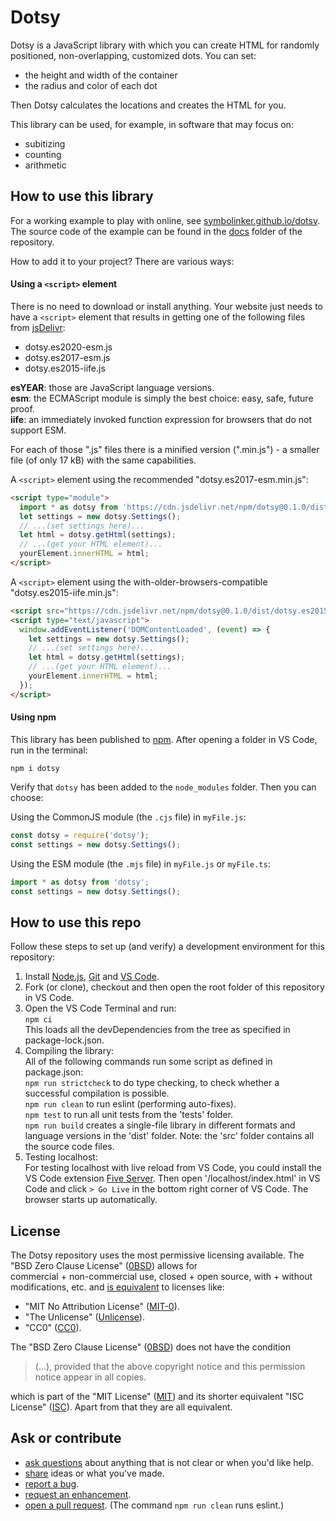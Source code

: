 # Dotsy

Dotsy is a JavaScript library with which you can create HTML for randomly positioned, non-overlapping, customized dots. You can set:
- the height and width of the container
- the radius and color of each dot

Then Dotsy calculates the locations and creates the HTML for you.

This library can be used, for example, in software that may focus on:
- subitizing
- counting
- arithmetic

## How to use this library

For a working example to play with online, see [symbolinker.github.io/dotsy](https://symbolinker.github.io/dotsy). The source code of the example can be found in the [docs](https://github.com/SymboLinker/dotsy/tree/main/docs) folder of the repository.

How to add it to your project? There are various ways:

#### Using a `<script>` element

There is no need to download or install anything. Your website just needs to have a `<script>` element that results in getting one of the following files from [jsDelivr](https://www.jsdelivr.com/package/npm/dotsy?path=dist):

- dotsy.es2020-esm.js
- dotsy.es2017-esm.js
- dotsy.es2015-iife.js

<strong>esYEAR</strong>: those are JavaScript language versions.<br/>
<strong>esm</strong>: the ECMAScript module is simply the best choice: easy, safe, future proof.<br/>
<strong>iife</strong>: an immediately invoked function expression for browsers that do not support ESM.

For each of those ".js" files there is a minified version (".min.js") - a smaller file (of only 17 kB) with the same capabilities.

A `<script>` element using the recommended "dotsy.es2017-esm.min.js":

```html
<script type="module">
  import * as dotsy from 'https://cdn.jsdelivr.net/npm/dotsy@0.1.0/dist/dotsy.es2017-esm.min.js';
  let settings = new dotsy.Settings();
  // ...(set settings here)...
  let html = dotsy.getHtml(settings);
  // ...(get your HTML element)...
  yourElement.innerHTML = html;
</script>
```

A `<script>` element using the with-older-browsers-compatible "dotsy.es2015-iife.min.js":

```html
<script src="https://cdn.jsdelivr.net/npm/dotsy@0.1.0/dist/dotsy.es2015-iife.min.js"></script>
<script type="text/javascript">
  window.addEventListener('DOMContentLoaded', (event) => {
    let settings = new dotsy.Settings();
    // ...(set settings here)...
    let html = dotsy.getHtml(settings);
    // ...(get your HTML element)...
    yourElement.innerHTML = html;
  });
</script>
```

#### Using npm

This library has been published to [npm](https://www.npmjs.com/package/dotsy). After opening a folder in VS Code, run in the terminal:

```
npm i dotsy
```

Verify that `dotsy` has been added to the `node_modules` folder. Then you can choose:

Using the CommonJS module (the `.cjs` file) in `myFile.js`:

```js
const dotsy = require('dotsy');
const settings = new dotsy.Settings();
```

Using the ESM module (the `.mjs` file) in `myFile.js` or `myFile.ts`:

```ts
import * as dotsy from 'dotsy';
const settings = new dotsy.Settings();
```


## How to use this repo

Follow these steps to set up (and verify) a development environment for this repository:

1. Install [Node.js](https://nodejs.org/en/download), [Git](https://git-scm.com/downloads) and [VS Code](https://code.visualstudio.com/download).
2. Fork (or clone), checkout and then open the root folder of this repository in VS Code.
3. Open the VS Code Terminal and run:<br/>
   `npm ci`<br/>
   This loads all the devDependencies from the tree as specified in package-lock.json.
4. Compiling the library:<br/>
   All of the following commands run some script as defined in package.json:<br/>
   `npm run strictcheck` to do type checking, to check whether a successful compilation is possible.<br/>
   `npm run clean` to run eslint (performing auto-fixes).<br/>
   `npm test` to run all unit tests from the 'tests' folder.<br/>
   `npm run build` creates a single-file library in different formats and language versions in the 'dist' folder. Note: the 'src' folder contains all the source code files.
5. Testing localhost:<br/>
   For testing localhost with live reload from VS Code, you could install the VS Code extension [Five Server](https://marketplace.visualstudio.com/items?itemName=yandeu.five-server). Then open '/localhost/index.html' in VS Code and click `> Go Live` in the bottom right corner of VS Code. The browser starts up automatically.


## License

The Dotsy repository uses the most permissive licensing available. The "BSD Zero Clause License" ([0BSD](https://choosealicense.com/licenses/0bsd/)) allows for<br/>
commercial + non-commercial use, closed + open source, with + without modifications, etc. and [is equivalent](https://github.com/github/choosealicense.com/issues/805) to licenses like:

- "MIT No Attribution License" ([MIT-0](https://choosealicense.com/licenses/mit-0//)).
- "The Unlicense" ([Unlicense](https://choosealicense.com/licenses/unlicense/)).
- "CC0" ([CC0](https://choosealicense.com/licenses/cc0/)).

The "BSD Zero Clause License" ([0BSD](https://choosealicense.com/licenses/0bsd/)) does not have the condition

> (...), provided that the above copyright notice and this permission notice appear in all copies.

which is part of the "MIT License" ([MIT](https://choosealicense.com/licenses/mit/)) and its shorter equivalent "ISC License" ([ISC](https://choosealicense.com/licenses/isc/)). Apart from that they are all equivalent.


## Ask or contribute

- [ask questions](https://github.com/Symbolinker/dotsy/discussions) about anything that is not clear or when you'd like help.
- [share](https://github.com/Symbolinker/dotsy/discussions) ideas or what you've made.
- [report a bug](https://github.com/Symbolinker/dotsy/issues).
- [request an enhancement](https://github.com/Symbolinker/dotsy/issues).
- [open a pull request](https://github.com/Symbolinker/dotsy/pulls). (The command `npm run clean` runs eslint.)
